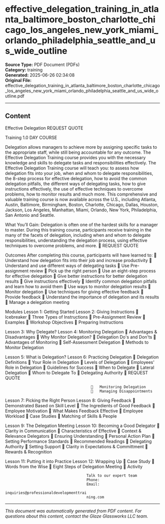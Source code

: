 ﻿# effective_delegation_training_in_atlanta_baltimore_boston_charlotte_chicago_los_angeles_new_york_miami_orlando_philadelphia_seattle_and_us_wide_outline

**Source Type:** PDF Document (PDFs)  
**Category:** training  
**Generated:** 2025-06-26 02:34:08  
**Original File:** effective_delegation_training_in_atlanta_baltimore_boston_charlotte_chicago_los_angeles_new_york_miami_orlando_philadelphia_seattle_and_us_wide_outline.pdf

---

## Content

Effective
Delegation                                                              REQUEST QUOTE



Training                                                               1.0 DAY COURSE




Delegation allows managers to achieve more by assigning specific tasks to the
appropriate staff, while still being accountable for any outcome. The Effective
Delegation Training course provides you with the necessary knowledge and
skills to delegate tasks and responsibilities effectively.
The Effective Delegation Training course will teach you: to assess how
delegation fits into your job, when and whom to delegate responsibilities, the
8-step process for effective delegation, how to avoid the common delegation
pitfalls, the different ways of delegating tasks, how to give instructions
effectively, the use of effective techniques to overcome problems, how to
monitor results and much more.
This comprehensive and valuable training course is now available across the
U.S., including Atlanta, Austin, Baltimore, Birmingham, Boston, Charlotte,
Chicago, Dallas, Houston, Jackson, Los Angeles, Manhattan, Miami, Orlando,
New York, Philadelphia, San Antonio and Seattle.




What You’ll Gain:
Delegation is often one of the hardest skills for a manager to master. During this training
course, participants receive training in the many of the facets of delegation, including when
and whom to delegate responsibilities, understanding the delegation process, using effective
techniques to overcome problems, and more.
                                                                          REQUEST QUOTE




Outcomes
After completing this course, participants will have learned to:
    Understand how delegation fits into their job and increase productivity
    Understand and use different ways of delegating tasks
    Use Pre-assignment review
    Pick up the right person
    Use an eight-step process for effective delegation
    Give better instructions for better delegation results
    Give instructions effectively
    Identify common delegation pitfalls and learn how to avoid them
    Use ways to monitor delegation results
    Monitor delegation
    Use techniques for giving effective feedback
    Provide feedback
    Understand the importance of delegation and its results
    Manage a delegation meeting




Modules
 Lesson 1: Getting Started                 Lesson 2: Giving Instructions
    Icebreaker                                Three Types of Instructions
    Pre-Assignment Review                     Examples
    Workshop Objectives                       Preparing Instructions


 Lesson 3: Why Delegate?                   Lesson 4: Monitoring Delegation
    Advantages & Disadvantages                Why Monitor Delegation?
    Delegation Do's and Don'ts                Advantages of Monitoring
    Self-Assessment                             Delegation
                                               Methods to Monitor Delegation


 Lesson 5: What is Delegation?             Lesson 6: Practicing Delegation
    Delegation Definitions                    Your Role in Delegation
    Levels of Delegation                      Employees' Role in Delegation
    Guidelines for Success                    When to Delegate
    Lateral Delegation                        Whom to Delegate To
                                               Delegating Authority
                                                                        REQUEST QUOTE




                                              Monitoring Delegation
                                              Managing Disappointments


Lesson 7: Picking the Right Person      Lesson 8: Giving Feedback
   Demonstrated Based on Skill Level       The Ingredients of Good Feedback
   Employee Motivation                     What Makes Feedback Effective
   Employee Workload                       Case Studies
   Matching of Skills & People


Lesson 9: The Delegation Meeting        Lesson 10: Becoming a Good Delegator
   Clarity in Communication                Characteristics of Effective
   Context & Relevance                       Delegators
   Ensuring Understanding                  Personal Action Plan
   Setting Performance Standards           Recommended Readings
   Delegating Authority
   Setting Support
   Clarity in Expectations &
     Committment
   Rewards & Recognition


Lesson 11: Putting it into Practice     Lesson 12: Wrapping Up
   Case Study                              Words from the Wise
   Eight Steps of Delegation Meeting
   Activity




                                         Talk to our expert team
                                         Phone:
                                         Email:
                                         inquiries@professionaldevelopmenttrai
                                         ning.com

---

*This document was automatically generated from PDF content. For questions about this content, contact the Glaze Glassworks LLC team.*
